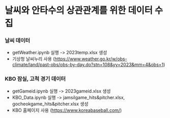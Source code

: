 # 날씨와 안타수의 상관관계를 위한 데이터 수집

### 날씨 데이터
- getWeather.ipynb 실행 -> 2023temp.xlsx 생성
- 기상청 날씨누리 사용 (https://www.weather.go.kr/w/obs-climate/land/past-obs/obs-by-day.do?stn=108&yy=2023&mm=4&obs=1)

### KBO 잠실, 고척 경기 데이터
- getGameid.ipynb 실행 -> 2023gameid.xlsx 생성
- KBO_Data.ipynb 실행 -> jamsilgame_hits&pitcher.xlsx, gocheokgame_hits&pitcher.xlsx 생성
- KBO 홈페이지 사용 (https://www.koreabaseball.com/)
